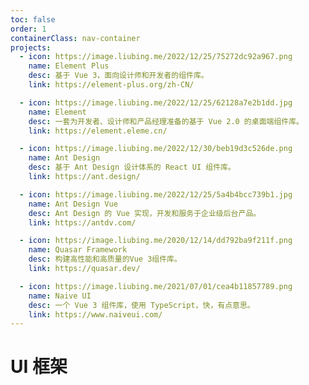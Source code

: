 ```yaml
---
toc: false
order: 1
containerClass: nav-container
projects:
  - icon: https://image.liubing.me/2022/12/25/75272dc92a967.png
    name: Element Plus
    desc: 基于 Vue 3，面向设计师和开发者的组件库。
    link: https://element-plus.org/zh-CN/

  - icon: https://image.liubing.me/2022/12/25/62128a7e2b1dd.jpg
    name: Element
    desc: 一套为开发者、设计师和产品经理准备的基于 Vue 2.0 的桌面端组件库。
    link: https://element.eleme.cn/

  - icon: https://image.liubing.me/2022/12/30/beb19d3c526de.png
    name: Ant Design
    desc: 基于 Ant Design 设计体系的 React UI 组件库。
    link: https://ant.design/

  - icon: https://image.liubing.me/2022/12/25/5a4b4bcc739b1.jpg
    name: Ant Design Vue
    desc: Ant Design 的 Vue 实现，开发和服务于企业级后台产品。
    link: https://antdv.com/

  - icon: https://image.liubing.me/2020/12/14/dd792ba9f211f.png
    name: Quasar Framework
    desc: 构建高性能和高质量的Vue 3组件库。
    link: https://quasar.dev/

  - icon: https://image.liubing.me/2021/07/01/cea4b11857789.png
    name: Naive UI
    desc: 一个 Vue 3 组件库，使用 TypeScript，快，有点意思。
    link: https://www.naiveui.com/
---
```


# UI 框架

<ProjectPanel />

